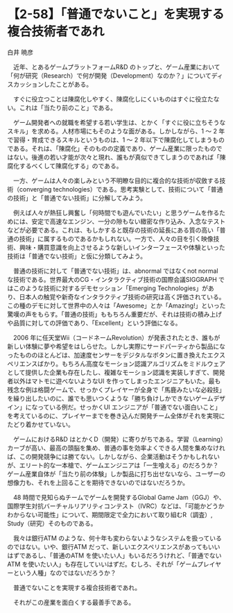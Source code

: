 # 【2-58】「普通でないこと」を実現する複合技術者であれ

<div class="author">白井 暁彦</div>

　近年、とあるゲームプラットフォームR&amp;D のトップと、ゲーム産業において「何が研究（Research）で何が開発（Development）なのか？」についてディスカッションしたことがある。

　すぐに役立つことは陳腐化しやすく、陳腐化しにくいものはすぐに役立たない。これは「当たり前のこと」である。

　ゲーム開発者への就職を希望する若い学生は、とかく「すぐに役に立ちそうなスキル」を求める。人材市場にもそのような面がある。しかしながら、1 ～ 2 年で習得・育成できるスキルというものは、1 ～ 2 年以下で陳腐化してしまうものである。それは、「陳腐化」そのものの定義であり、ゲーム産業に限ったものではない。後進の若い才能が次々と現れ、誰もが真似できてしまうのであれば「陳腐化するべくして陳腐化する」のである。

　一方、ゲームは人々の楽しみという不明瞭な目的に複合的な技術が収斂する技術（converging technologies）である。思考実験として、技術について「普通の技術」と「普通でない技術」に分解してみよう。

　例えば人々が熱狂し興奮し「何時間でも遊んでいたい」と思うゲームを作るためには、安定で高速なエンジン、一分の隙もない緻密な作り込み、入念なテストなどが必要である。これは、もしかすると既存の技術の延長にある質の高い「普通の技術」に属するものであるかもしれない。一方で、人々の目を引く映像技術、興味・購買意識を向上させるような新しいインターフェースや体験といった技術は「普通でない技術」と仮に分類してみよう。

　普通の技術に対して「普通でない技術」は、abnormal ではなくnot normal な技術である。世界最大のCG・インタラクティブ技術の国際会議SIGGRAPH ではこのような技術に対するデモセッション「Emerging Technologies」があり、日本人の触覚や新奇なインタラクティブ技術の研究は高く評価されている。この種のデモに対して世界中の人々は「Awesome」とか「Amazing!」といった驚嘆の声をもらす。「普通の技術」ももちろん重要だが、それは技術の積み上げや品質に対しての評価であり、「Excellent」という評価になる。

　2006 年に任天堂Wii（コードネームRevolution）が発表されたとき、誰もが新しい体験に夢や希望をはしらせた。しかし実際にサードパーティから製品になったもののほとんどは、加速度センサーをデジタルなボタンに置き換えたエクスペリエンスばかり。もちろん高度なモーション認識アルゴリズムをミドルウェアとして提供した企業も存在したし、複雑なモーション認識を実装しすぎて、開発者以外はマトモに遊べないようなUI を作ってしまったエンジニアもいた。最も残念な例は格闘ゲームで、せっかくプレイヤーが全身で「馬鹿みたいな必殺技」を繰り出したいのに、誰でも思いつくような「勝ち負けしかできないゲームデザイン」になっている例だ。せっかくUI エンジニアが「普通でない面白いこと」を考えているのに、プレイヤーまでを巻き込んだ開発チーム全体がそれを実現にたどり着かせていない。

　ゲームにおけるR&amp;D はとかくD（開発）に寄りがちである。学習（Learning）カーブが高い、最高の頭脳を集め、普通の事を効率よくできる人間を集めなければ、この開発競争には勝てない。しかしながら、企業活動はそうかもしれないが、エリート的な一本槍で、ゲームエンジニアは「一生喰える」のだろうか？ ゲーム産業自体が「当たり前の体験」しか製品に打ち出せないなら、ユーザーの想像力も、それを上回ることを期待できないのではないだろうか。

　48 時間で見知らぬチームでゲームを開発するGlobal Game Jam（GGJ）や、国際学生対抗バーチャルリアリティコンテスト（IVRC）などは、「可能かどうかわからない可能性」について、期間限定で全力において取り組むR（調査）, Study（研究）そのものである。

　我々は銀行ATM のような、何十年も変わらないようなシステムを扱っているのではない。いや、銀行ATM だって、新しいエクスペリエンスがあってもいいはずであるし、「普通のATM を使いたい人」もいるだろうけれど、「普通でないATM を使いたい人」も存在していいはずだ。むしろ、それが「ゲームプレイヤーという人種」なのではないだろうか？

　普通でないことを実現する複合技術者であれ。

　それがこの産業を面白くする最善手である。
